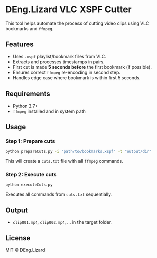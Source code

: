 # DEng.Lizard VLC XSPF Cutter

This tool helps automate the process of cutting video clips using VLC bookmarks and `ffmpeg`.

## Features

- Uses `.xspf` playlist/bookmark files from VLC.
- Extracts and processes timestamps in pairs.
- First cut is made **5 seconds before** the first bookmark (if possible).
- Ensures correct `ffmpeg` re-encoding in second step.
- Handles edge case where bookmark is within first 5 seconds.

## Requirements

- Python 3.7+
- `ffmpeg` installed and in system path

## Usage

### Step 1: Prepare cuts

```bash
python prepareCuts.py -i "path/to/bookmarks.xspf" -t "output/dir"
```

This will create a `cuts.txt` file with all `ffmpeg` commands.

### Step 2: Execute cuts

```bash
python executeCuts.py
```

Executes all commands from `cuts.txt` sequentially.

## Output

- `clip001.mp4`, `clip002.mp4`, ... in the target folder.

## License

MIT © DEng.Lizard
